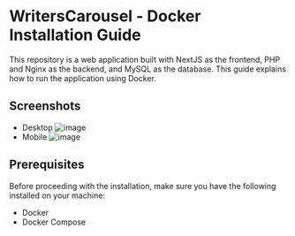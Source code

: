 # WritersCarousel - Docker Installation Guide
This repository is a web application built with NextJS as the frontend, PHP and Nginx as the backend, and MySQL as the database. This guide explains how to run the application using Docker.

## Screenshots
* Desktop
![image](https://user-images.githubusercontent.com/93376408/228211017-3afc17d9-4b6f-49da-872a-df0bd557ebb7.png)
* Mobile
![image](https://user-images.githubusercontent.com/93376408/228212084-b5a6bca1-ad68-450d-8dd9-f7d3428c9014.png)


## Prerequisites
Before proceeding with the installation, make sure you have the following installed on your machine:

- Docker
- Docker Compose
